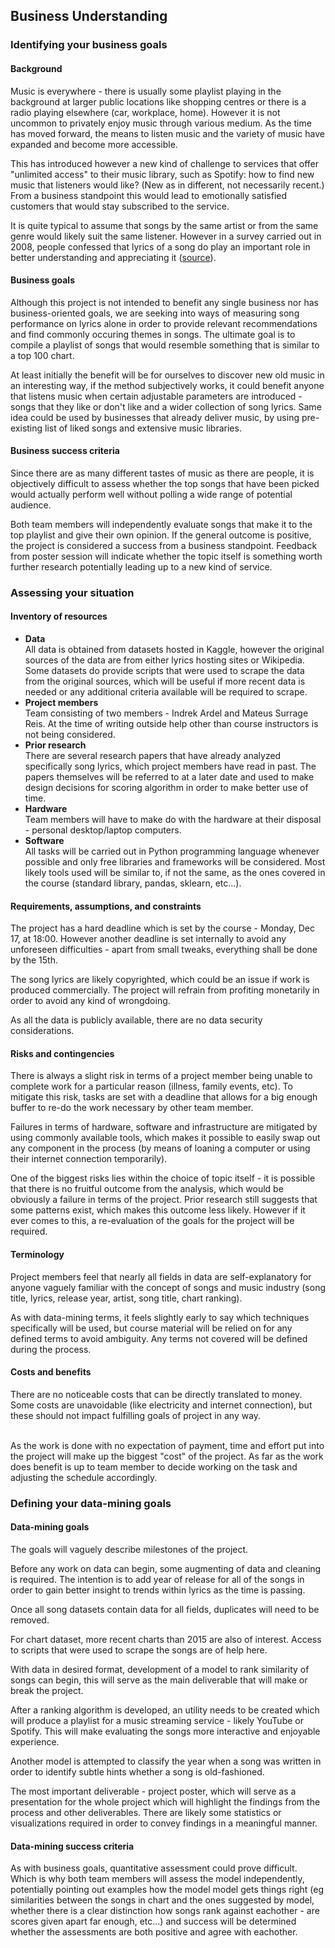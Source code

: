 ## Business Understanding


### Identifying your business goals


#### Background

Music is everywhere - there is usually some playlist playing in the background at larger public locations like shopping centres or there is a radio playing elsewhere (car, workplace, home). However it is not uncommon to privately enjoy music through various medium. As the time has moved forward, the means to listen music and the variety of music have expanded and become more accessible.

This has introduced however a new kind of challenge to services that offer "unlimited access" to their music library, such as Spotify: how to find new music that listeners would like? (New as in different, not necessarily recent.) From a business standpoint this would lead to emotionally satisfied customers that would stay subscribed to the service.

It is quite typical to assume that songs by the same artist or from the same genre would likely suit the same listener. However in a survey carried out in 2008, people confessed that lyrics of a song do play an important role in better understanding and appreciating it ([source](https://www.telegraph.co.uk/news/uknews/2483433/Elvis-Presleys-Cant-Help-Falling-In-Love-is-favourite-love-song.html)).


#### Business goals

Although this project is not intended to benefit any single business nor has business-oriented goals, we are seeking into ways of measuring song performance on lyrics alone in order to provide relevant recommendations and find commonly occuring themes in songs. The ultimate goal is to compile a playlist of songs that would resemble something that is similar to a top 100 chart.

At least initially the benefit will be for ourselves to discover new old music in an interesting way, if the method subjectively works, it could benefit anyone that listens music when certain adjustable parameters are introduced - songs that they like or don't like and a wider collection of song lyrics. Same idea could be used by businesses that already deliver music, by using pre-existing list of liked songs and extensive music libraries.


#### Business success criteria

Since there are as many different tastes of music as there are people, it is objectively difficult to assess whether the top songs that have been picked would actually perform well without polling a wide range of potential audience. 

Both team members will independently evaluate songs that make it to the top playlist and give their own opinion. If the general outcome is positive, the project is considered a success from a business standpoint. Feedback from poster session will indicate whether the topic itself is something worth further research potentially leading up to a new kind of service.


### Assessing your situation


#### Inventory of resources



*   **Data** \
All data is obtained from datasets hosted in Kaggle, however the original sources of the data are from either lyrics hosting sites or Wikipedia. Some datasets do provide scripts that were used to scrape the data from the original sources, which will be useful if more recent data is needed or any additional criteria available will be required to scrape.
*   **Project members** \
Team consisting of two members - Indrek Ardel and Mateus Surrage Reis. At the time of writing outside help other than course instructors is not being considered.
*   **Prior research** \
There are several research papers that have already analyzed specifically song lyrics, which project members have read in past. The papers themselves will be referred to at a later date and used to make design decisions for scoring algorithm in order to make better use of time.
*   **Hardware** \
Team members will have to make do with the hardware at their disposal - personal desktop/laptop computers.
*   **Software** \
All tasks will be carried out in Python programming language whenever possible and only free libraries and frameworks will be considered. Most likely tools used will be similar to, if not the same, as the ones covered in the course (standard library, pandas, sklearn, etc...).


#### Requirements, assumptions, and constraints

The project has a hard deadline which is set by the course - Monday, Dec 17, at 18:00. However another deadline is set internally to avoid any unforeseen difficulties - apart from small tweaks, everything shall be done by the 15th.

The song lyrics are likely copyrighted, which could be an issue if work is produced commercially. The project will refrain from profiting monetarily in order to avoid any kind of wrongdoing.

As all the data is publicly available, there are no data security considerations.


#### Risks and contingencies

There is always a slight risk in terms of a project member being unable to complete work for a particular reason (illness, family events, etc). To mitigate this risk, tasks are set with a deadline that allows for a big enough buffer to re-do the work necessary by other team member.

Failures in terms of hardware, software and infrastructure are mitigated by using commonly available tools, which makes it possible to easily swap out any component in the process (by means of loaning a computer or using their internet connection temporarily).

One of the biggest risks lies within the choice of topic itself - it is possible that there is no fruitful outcome from the analysis, which would be obviously a failure in terms of the project. Prior research still suggests that some patterns exist, which makes this outcome less likely. However if it ever comes to this, a re-evaluation of the goals for the project will be required.


#### Terminology

Project members feel that nearly all fields in data are self-explanatory for anyone vaguely familiar with the concept of songs and music industry (song title, lyrics, release year, artist, song title, chart ranking).

As with data-mining terms, it feels slightly early to say which techniques specifically will be used, but course material will be relied on for any defined terms to avoid ambiguity. Any terms not covered will be defined during the process.


#### Costs and benefits

There are no noticeable costs that can be directly translated to money. Some costs are unavoidable (like electricity and internet connection), but these should not impact fulfilling goals of project in any way.

 \
As the work is done with no expectation of payment, time and effort put into the project will make up the biggest "cost" of the project. As far as the work does benefit is up to team member to decide working on the task and adjusting the schedule accordingly.


### Defining your data-mining goals


#### Data-mining goals

The goals will vaguely describe milestones of the project.

Before any work on data can begin, some augmenting of data and cleaning is required. The intention is to add year of release for all of the songs in order to gain better insight to trends within lyrics as the time is passing.

Once all song datasets contain data for all fields, duplicates will need to be removed.

For chart dataset, more recent charts than 2015 are also of interest. Access to scripts that were used to scrape the songs are of help here.

With data in desired format, development of a model to rank similarity of songs can begin, this will serve as the main deliverable that will make or break the project.

After a ranking algorithm is developed, an utility needs to be created which will produce a playlist for a music streaming service - likely YouTube or Spotify. This will make evaluating the songs more interactive and enjoyable experience.

Another model is attempted to classify the year when a song was written in order to identify subtle hints whether a song is old-fashioned.

The most important deliverable - project poster, which will serve as a presentation for the whole project which will highlight the findings from the process and other deliverables. There are likely some statistics or visualizations required in order to convey findings in a meaningful manner.


#### Data-mining success criteria

As with business goals, quantitative assessment could prove difficult. Which is why both team members will assess the model independently, potentially pointing out examples how the model model gets things right (eg similarities between the songs in chart and the ones suggested by model, whether there is a clear distinction how songs rank against eachother - are scores given apart far enough, etc...) and success will be determined whether the assessments are both positive and agree with eachother.
